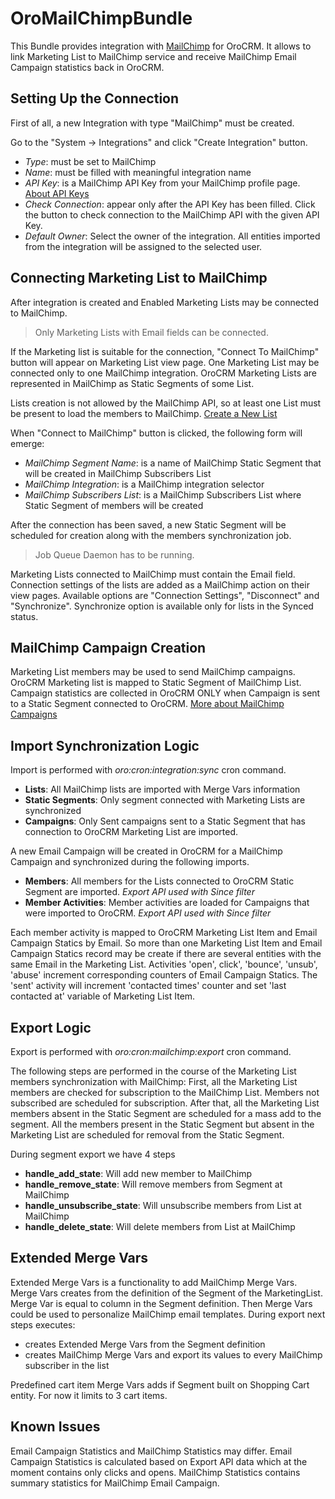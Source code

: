 # OroMailChimpBundle

This Bundle provides integration with [MailChimp](http://mailchimp.com) for OroCRM.
It allows to link Marketing List to MailChimp service and receive MailChimp Email Campaign statistics
back in OroCRM.


## Setting Up the Connection

First of all, a new Integration with type "MailChimp" must be created.

Go to the "System -> Integrations" and click "Create Integration" button.
 
 - *Type*: must be set to MailChimp 
 - *Name*: must be filled with meaningful integration name
 - *API Key*: is a MailChimp API Key from your MailChimp profile page. [About API Keys](http://kb.mailchimp.com/accounts/management/about-api-keys)
 - *Check Connection*: appear only after the API Key has been filled. Click the button to check connection to the MailChimp API with the given API Key.
 - *Default Owner*: Select the owner of the integration. All entities imported from the integration will be assigned to the selected user.
 
 
## Connecting Marketing List to MailChimp

After integration is created and Enabled Marketing Lists may be connected to MailChimp. 

> Only Marketing Lists with Email fields can be connected.

If the Marketing list is suitable for the connection, "Connect To MailChimp" button will appear on Marketing List view page.
One Marketing List may be connected only to one MailChimp integration. OroCRM Marketing Lists are represented in MailChimp as Static Segments of some List.

Lists creation is not allowed by the MailChimp API, so at least one List must be present to load the members to MailChimp. [Create a New List](http://kb.mailchimp.com/lists/growth/create-a-new-list)

When "Connect to MailChimp" button is clicked, the following form will emerge:

 - *MailChimp Segment Name*: is a name of MailChimp Static Segment that will be created in MailChimp Subscribers List
 - *MailChimp Integration*: is a MailChimp integration selector
 - *MailChimp Subscribers List*: is a MailChimp Subscribers List where Static Segment of members will be created
 
After the connection has been saved, a new Static Segment will be scheduled for creation along with the members synchronization job.

>Job Queue Daemon has to be running.

Marketing Lists connected to MailChimp must contain the Email field. Connection settings of the lists are added as a MailChimp action on their view pages.
Available options are "Connection Settings", "Disconnect" and "Synchronize". Synchronize option is available only for lists in the Synced status.


## MailChimp Campaign Creation

Marketing List members may be used to send MailChimp campaigns. OroCRM Marketing list is mapped to Static Segment of MailChimp List.
Campaign statistics are collected in OroCRM ONLY when Campaign is sent to a Static Segment connected to OroCRM. 
[More about MailChimp Campaigns](http://kb.mailchimp.com/campaigns)


## Import Synchronization Logic

Import is performed with *oro:cron:integration:sync* cron command.

 - **Lists**: All MailChimp lists are imported with Merge Vars information
 - **Static Segments**: Only segment connected with Marketing Lists are synchronized
 - **Campaigns**: Only Sent campaigns sent to a Static Segment that has connection to OroCRM Marketing List are imported.

A new Email Campaign will be created in OroCRM for a MailChimp Campaign and synchronized during the following imports.
 
 - **Members**: All members for the Lists connected to OroCRM Static Segment are imported. *Export API used with Since filter*
 - **Member Activities**: Member activities are loaded for Campaigns that were imported to OroCRM. *Export API used with Since filter*

Each member activity is mapped to OroCRM Marketing List Item and Email Campaign Statics by Email. So more than one Marketing List Item and Email Campaign Statics
record may be create if there are several entities with the same Email in the Marketing List.
Activities 'open', click', 'bounce', 'unsub', 'abuse' increment corresponding counters of Email Campaign Statics. 
The 'sent' activity will increment 'contacted times' counter and set 'last contacted at' variable of Marketing List Item.


## Export Logic

Export is performed with *oro:cron:mailchimp:export* cron command.

The following steps are performed in the course of the Marketing List members synchronization with MailChimp:
First, all the Marketing List members are checked for subscription to the MailChimp List. Members not subscribed are scheduled for subscription. 
After that, all the Marketing List members absent in the Static Segment are scheduled for a mass add to the segment.
All the members present in the Static Segment but absent in the Marketing List are scheduled for removal from the Static Segment.

During segment export we have 4 steps

 - **handle_add_state**: Will add new member to MailChimp
 - **handle_remove_state**: Will remove members from Segment at MailChimp
 - **handle_unsubscribe_state**: Will unsubscribe members from List at MailChimp
 - **handle_delete_state**: Will delete members from List at MailChimp

## Extended Merge Vars ##

Extended Merge Vars is a functionality to add MailChimp Merge Vars. 
Merge Vars creates from the definition of the Segment of the MarketingList. 
Merge Var is equal to column in the Segment definition. Then Merge Vars could be used to personalize MailChimp email templates.
During export next steps executes:

 - creates Extended Merge Vars from the Segment definition
 - creates MailChimp Merge Vars and export its values to every MailChimp subscriber in the list

Predefined cart item Merge Vars adds if Segment built on Shopping Cart entity. For now it limits to 3 cart items.

## Known Issues

Email Campaign Statistics and MailChimp Statistics may differ. Email Campaign Statistics is calculated based on 
Export API data which at the moment contains only clicks and opens. 
MailChimp Statistics contains summary statistics for MailChimp Email Campaign.
